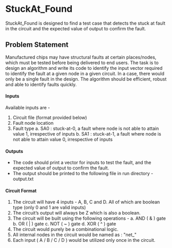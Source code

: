 #  StuckAt_Found

StuckAt_Found is designed to find a test case that detects the stuck at fault in the circuit and the expected value of output to confirm the fault.

## Problem Statement
Manufactured chips may have structural faults at certain places/nodes, which must be tested before being delivered to end users.
The task is to design an algorithm and write its code to identify the input vector required to identify the fault at a given node in a given circuit.
In a case, there would only be a single fault in the design.
The algorithm should be efficient, robust and able to identify faults quickly.

#### Inputs
Available inputs are -
1. Circuit file (format provided below)
2. Fault node location
3. Fault type
   a. SA0 : stuck-at-0, a fault where node is not able to attain value 1, irrespective of inputs
   b. SA1 : stuck-at-1, a fault where node is not able to attain value 0, irrespective of inputs
   
#### Outputs
- The code should print a vector for inputs to test the fault, and the expected value of output to confirm the fault.
- The output should be printed to the following file in run directory - output.txt

#### Circuit Format
1. The circuit will have 4 inputs - A, B, C and D. All of which are boolean type (only 0 and 1 are valid inputs)
2. The circuit’s output will always be Z which is also a boolean.
3. The circuit will be built using the following operations -
   a. AND ( & ) gate
   b. OR ( | ) gate
   c. NOT ( ~ ) gate
   d. XOR ( ^ ) gate
4. The circuit would purely be a combinational logic.
5. All internal nodes in the circuit would be named as : "net_<alphanumeric string>"
6. Each input ( A / B / C / D ) would be utilized only once in the circuit.
